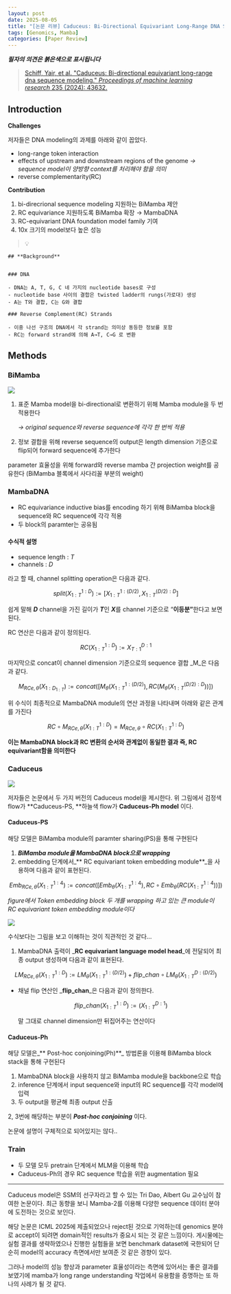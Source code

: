 ```yaml
---
layout: post
date: 2025-08-05
title: "[논문 리뷰] Caduceus: Bi-Directional Equivariant Long-Range DNA Sequence Modeling"
tags: [Genomics, Mamba]
categories: [Paper Review]
---
```


<span class="notion-red">_**필자의 의견은 붉은색으로 표시됩니다**_</span>


> [Schiff, Yair, et al. "Caduceus: Bi-directional equivariant long-range dna sequence modeling." ](https://pmc.ncbi.nlm.nih.gov/articles/PMC12189541/)[_Proceedings of machine learning research_](https://pmc.ncbi.nlm.nih.gov/articles/PMC12189541/)[ 235 (2024): 43632.](https://pmc.ncbi.nlm.nih.gov/articles/PMC12189541/)



## Introduction


**Challenges**


저자들은 DNA modeling의 과제를 아래와 같이 꼽았다.

- long-range token interaction
- effects of upstream and downstream regions of the genome 
_→ sequence model이 양방향 context를 처리해야 함을 의미_
- reverse complementarity(RC)

**Contribution**

1. bi-direcrional sequence modeling 지원하는 BiMamba 제안
1. RC equivariance 지원하도록 BiMamba 확장 → MambaDNA
1. RC-equivariant DNA foundation model family 기여
1. 10x 크기의 model보다 높은 성능

> 💡 


	## **Background**


	### DNA

	- DNA는 A, T, G, C 네 가지의 nucleotide bases로 구성
	- nucleotide base 사이의 결합은 twisted ladder의 rungs(가로대) 생성
	- A는 T와 결합, C는 G와 결합

	### Reverse Complement(RC) Strands

	- 이중 나선 구조의 DNA에서 각 strand는 의미상 동등한 정보를 포함
	- RC는 forward strand에 의해 A→T, C→G 로 변환


## Methods



### BiMamba


![](https://prod-files-secure.s3.us-west-2.amazonaws.com/542b861c-36a8-4051-84e5-8804b6728dba/2c247d59-7815-4980-99f0-8f0d21f445a7/image.png?X-Amz-Algorithm=AWS4-HMAC-SHA256&X-Amz-Content-Sha256=UNSIGNED-PAYLOAD&X-Amz-Credential=ASIAZI2LB466SH3CWWMW%2F20251013%2Fus-west-2%2Fs3%2Faws4_request&X-Amz-Date=20251013T070046Z&X-Amz-Expires=3600&X-Amz-Security-Token=IQoJb3JpZ2luX2VjEJf%2F%2F%2F%2F%2F%2F%2F%2F%2F%2FwEaCXVzLXdlc3QtMiJIMEYCIQCgP45uYdjnAiadIk%2FPmlswAgXnFoZNtRiWZSVYvzmGGAIhAP2bhXOE7HJwM67VqhJdlO4zKgd3baJ952yJc%2FRaOpw6Kv8DCEAQABoMNjM3NDIzMTgzODA1IgyiWD5bsNWL6C4Yl8cq3AMt%2BDDY%2FtbbqnsY0rM4in81PKAjfuM9DWFCCVYrIr%2FX9rig%2BlGI7jqfSTSwb0MO%2FmDL%2Bx%2FPr3AKoaoL9WVT5vO9tDqIbcwBSWDtwjwmEgHFByYq2y541lk06xHqZsXcXErKVM0uVMcPYB%2FOexdmbgoy1SvFxKbP%2BdXB%2B3Jlw%2Ftpo31arSoEQIwXM82s0F7gwScHHWRrdzWsieZY7iVRxZVOxIeXBTBw%2F4jYg1iN8vdliZO3CeR7OkpLcj1IuPTSIOYLr1SvElBwiUj5ScAVyKlM4iBg4uQaMCKv8muifVx44nZyoEOIdClMfQ0GSIcVudd1jZGGIv2D7aJ%2FEjtMUkEMd3hOZxcseQl0Qors1%2FwzttlIj04%2F23I%2FYjfksTmVo%2B03171KLwsSUW4KF7whxqfkJ8njabxdYgNULLZwiDT0Kb1%2Fo42Fz7Tna1y2d%2FWzewNdyVv%2BtCzEBkl7891HEiZWYgOYszF6CGqMONMN7pL2zB9GNtcemNagoLvBwHzdF4r%2FImfZT1BvKQxuL00cVhtpJOi5hUY%2FvkQWjrhmqCkzW4%2Fp66j8tk3yu%2Bn1J%2ByYd0rW4nGoiCvqOECKclWPoTF6EAhqlMUy97Q452i4AW8d2%2BQNVnU2%2BS5sk%2BWB0DDivbLHBjqkAZm8ldhhUkXceG0bLUrTvdm1fL6aMK5vvuR9rFj63n1hv6GcBYK4Ow3WtRkjuj8pI10vgEWD%2Fslcdp0SPvyatOKIDpZ1sQ1lq3dDqOUiZf0YfW9r1MAkYQ5iA76P0g0MZYf0U6LBHBg0FkKEEEpfl%2F9wkPFOOfcHe1AjrW%2F%2F0fumokBUMR%2BFh2sCV5EwLOc%2FsIcUqZregMjBLs5XrCE7NeCMjZoO&X-Amz-Signature=1e2cf2a9fb36114544883fe667b483b5d3f6b60597adba178894b2a86caedd1f&X-Amz-SignedHeaders=host&x-amz-checksum-mode=ENABLED&x-id=GetObject)

1. 표준 Mamba model을 bi-directional로 변환하기 위해 Mamba module을 두 번 적용한다

	_→ original sequence와 reverse sequence에 각각 한 번씩 적용_

1. 정보 결합을 위해 reverse sequence의 output은 length dimension 기준으로 flip되어 forward sequence에 추가한다

parameter 효율성을 위해 forward와 reverse mamba 간 projection weight를 공유한다 (BiMamba 블록에서 사다리꼴 부분의 weight)



### MambaDNA

- RC equivariance inductive bias를 encoding 하기 위해 BiMamba block을 sequence와 RC sequence에 각각 적용
- 두 block의 paramter는 공유됨


#### 수식적 설명

- sequence length : _T_
- channels : _D_

라고 할 때,  channel splitting operation은 다음과 같다.


$$
split(X^{1:D}_{1:T}):=[X^{1:(D/2)}_{1:T},X^{(D/2):D}_{1:T}]
$$


<span class="notion-red">쉽게 말해 </span><span class="notion-red">_**D**_</span><span class="notion-red"> channel을 가진 길이가 </span><span class="notion-red">_**T**_</span><span class="notion-red">인 </span><span class="notion-red">_**X**_</span><span class="notion-red">를 channel 기준으로 “</span><span class="notion-red">**이등분”**</span><span class="notion-red">한다고 보면 된다.</span>


RC 연산은 다음과 같이 정의된다.


$$
RC(X^{1:D}_{1:T}):=X^{D:1}_{T:1}
$$


마지막으로 concat이 channel dimension 기준으로의 sequence 결합 _M_은 다음과 같다.


$$
M_{RCe,\theta}(X_{1:D_{1:T}}):=concat([M_{\theta}(X^{1:(D/2)}_{1:T}),RC(M_{\theta}(X^{(D/2):D}_{1:T}))])
$$


위 수식이 최종적으로 MambaDNA module의 연산 과정을 나타내며 아래와 같은 관계를 가진다


$$
RC\circ M_{RCe,\theta}(X^{1:D}_{1:T}) = M_{RCe,\theta} \circ RC(X^{1:D}_{1:T})
$$


**이는 MambaDNA block과 RC 변환의 순서와 관계없이 동일한 결과 즉, RC equivariant함을 의미한다**



### Caduceus


![](https://prod-files-secure.s3.us-west-2.amazonaws.com/542b861c-36a8-4051-84e5-8804b6728dba/f94a60d7-8145-473b-aef9-7c68d3ec604a/image.png?X-Amz-Algorithm=AWS4-HMAC-SHA256&X-Amz-Content-Sha256=UNSIGNED-PAYLOAD&X-Amz-Credential=ASIAZI2LB466SH3CWWMW%2F20251013%2Fus-west-2%2Fs3%2Faws4_request&X-Amz-Date=20251013T070047Z&X-Amz-Expires=3600&X-Amz-Security-Token=IQoJb3JpZ2luX2VjEJf%2F%2F%2F%2F%2F%2F%2F%2F%2F%2FwEaCXVzLXdlc3QtMiJIMEYCIQCgP45uYdjnAiadIk%2FPmlswAgXnFoZNtRiWZSVYvzmGGAIhAP2bhXOE7HJwM67VqhJdlO4zKgd3baJ952yJc%2FRaOpw6Kv8DCEAQABoMNjM3NDIzMTgzODA1IgyiWD5bsNWL6C4Yl8cq3AMt%2BDDY%2FtbbqnsY0rM4in81PKAjfuM9DWFCCVYrIr%2FX9rig%2BlGI7jqfSTSwb0MO%2FmDL%2Bx%2FPr3AKoaoL9WVT5vO9tDqIbcwBSWDtwjwmEgHFByYq2y541lk06xHqZsXcXErKVM0uVMcPYB%2FOexdmbgoy1SvFxKbP%2BdXB%2B3Jlw%2Ftpo31arSoEQIwXM82s0F7gwScHHWRrdzWsieZY7iVRxZVOxIeXBTBw%2F4jYg1iN8vdliZO3CeR7OkpLcj1IuPTSIOYLr1SvElBwiUj5ScAVyKlM4iBg4uQaMCKv8muifVx44nZyoEOIdClMfQ0GSIcVudd1jZGGIv2D7aJ%2FEjtMUkEMd3hOZxcseQl0Qors1%2FwzttlIj04%2F23I%2FYjfksTmVo%2B03171KLwsSUW4KF7whxqfkJ8njabxdYgNULLZwiDT0Kb1%2Fo42Fz7Tna1y2d%2FWzewNdyVv%2BtCzEBkl7891HEiZWYgOYszF6CGqMONMN7pL2zB9GNtcemNagoLvBwHzdF4r%2FImfZT1BvKQxuL00cVhtpJOi5hUY%2FvkQWjrhmqCkzW4%2Fp66j8tk3yu%2Bn1J%2ByYd0rW4nGoiCvqOECKclWPoTF6EAhqlMUy97Q452i4AW8d2%2BQNVnU2%2BS5sk%2BWB0DDivbLHBjqkAZm8ldhhUkXceG0bLUrTvdm1fL6aMK5vvuR9rFj63n1hv6GcBYK4Ow3WtRkjuj8pI10vgEWD%2Fslcdp0SPvyatOKIDpZ1sQ1lq3dDqOUiZf0YfW9r1MAkYQ5iA76P0g0MZYf0U6LBHBg0FkKEEEpfl%2F9wkPFOOfcHe1AjrW%2F%2F0fumokBUMR%2BFh2sCV5EwLOc%2FsIcUqZregMjBLs5XrCE7NeCMjZoO&X-Amz-Signature=214f76ed11734f438ff1c1a262ce092344832c6199f617ec422d323b1474ad35&X-Amz-SignedHeaders=host&x-amz-checksum-mode=ENABLED&x-id=GetObject)


저자들은 논문에서 두 가지 버전의 Caduceus model을 제시한다. 위 그림에서 검정색 flow가 **Caduceus-PS, **하늘색 flow가 **Caduceus-Ph model** 이다.



#### Caduceus-PS


해당 모델은 BiMamba module의 paramter sharing(PS)을 통해 구현된다

1. _**BiMamba module을 MambaDNA block으로 wrapping**_
1. embedding 단계에서_** RC equivariant token embedding module**_을 사용하며 다음과 같이 표현된다.

$$
Emb_{RCe,\theta}(X^{1:4}_{1:T}):=concat([Emb_{\theta}(X^{1:4}_{1:T}),RC \circ Emb_{\theta}(RC(X^{1:4}_{1:T}))])
$$


_figure에서 Token embedding block 두 개를 wrapping 하고 있는 큰 module이 RC equivariant token embedding module이다_


![](https://prod-files-secure.s3.us-west-2.amazonaws.com/542b861c-36a8-4051-84e5-8804b6728dba/b175e4da-71eb-4e91-8c23-a06dabe673c9/image.png?X-Amz-Algorithm=AWS4-HMAC-SHA256&X-Amz-Content-Sha256=UNSIGNED-PAYLOAD&X-Amz-Credential=ASIAZI2LB466SH3CWWMW%2F20251013%2Fus-west-2%2Fs3%2Faws4_request&X-Amz-Date=20251013T070047Z&X-Amz-Expires=3600&X-Amz-Security-Token=IQoJb3JpZ2luX2VjEJf%2F%2F%2F%2F%2F%2F%2F%2F%2F%2FwEaCXVzLXdlc3QtMiJIMEYCIQCgP45uYdjnAiadIk%2FPmlswAgXnFoZNtRiWZSVYvzmGGAIhAP2bhXOE7HJwM67VqhJdlO4zKgd3baJ952yJc%2FRaOpw6Kv8DCEAQABoMNjM3NDIzMTgzODA1IgyiWD5bsNWL6C4Yl8cq3AMt%2BDDY%2FtbbqnsY0rM4in81PKAjfuM9DWFCCVYrIr%2FX9rig%2BlGI7jqfSTSwb0MO%2FmDL%2Bx%2FPr3AKoaoL9WVT5vO9tDqIbcwBSWDtwjwmEgHFByYq2y541lk06xHqZsXcXErKVM0uVMcPYB%2FOexdmbgoy1SvFxKbP%2BdXB%2B3Jlw%2Ftpo31arSoEQIwXM82s0F7gwScHHWRrdzWsieZY7iVRxZVOxIeXBTBw%2F4jYg1iN8vdliZO3CeR7OkpLcj1IuPTSIOYLr1SvElBwiUj5ScAVyKlM4iBg4uQaMCKv8muifVx44nZyoEOIdClMfQ0GSIcVudd1jZGGIv2D7aJ%2FEjtMUkEMd3hOZxcseQl0Qors1%2FwzttlIj04%2F23I%2FYjfksTmVo%2B03171KLwsSUW4KF7whxqfkJ8njabxdYgNULLZwiDT0Kb1%2Fo42Fz7Tna1y2d%2FWzewNdyVv%2BtCzEBkl7891HEiZWYgOYszF6CGqMONMN7pL2zB9GNtcemNagoLvBwHzdF4r%2FImfZT1BvKQxuL00cVhtpJOi5hUY%2FvkQWjrhmqCkzW4%2Fp66j8tk3yu%2Bn1J%2ByYd0rW4nGoiCvqOECKclWPoTF6EAhqlMUy97Q452i4AW8d2%2BQNVnU2%2BS5sk%2BWB0DDivbLHBjqkAZm8ldhhUkXceG0bLUrTvdm1fL6aMK5vvuR9rFj63n1hv6GcBYK4Ow3WtRkjuj8pI10vgEWD%2Fslcdp0SPvyatOKIDpZ1sQ1lq3dDqOUiZf0YfW9r1MAkYQ5iA76P0g0MZYf0U6LBHBg0FkKEEEpfl%2F9wkPFOOfcHe1AjrW%2F%2F0fumokBUMR%2BFh2sCV5EwLOc%2FsIcUqZregMjBLs5XrCE7NeCMjZoO&X-Amz-Signature=38ae18125125c2bf7a23c43e4a07342961ff71f937cd2656c45a7563d36685dd&X-Amz-SignedHeaders=host&x-amz-checksum-mode=ENABLED&x-id=GetObject)


<span class="notion-red">수식보다는 그림을 보고 이해하는 것이 직관적인 것 같다…</span>

1. MambaDNA 출력이 _**RC equivariant language model head**_에 전달되어 최종 output 생성하며 다음과 같이 표현된다.

$$
LM_{RCe,\theta}(X^{1:D}_{1:T}):= LM_{\theta}(X^{1:(D/2)}_{1:T})+flip\_chan\circ LM_{\theta}(X^{D:(D/2)}_{1:T})
$$

- 채널 flip 연산인 _**flip\_chan**_은 다음과 같이 정의한다.

	$$
	flip\_chan(X^{1:D}_{1:T}):=(X^{D:1}_{1:T})
	$$


	말 그대로 channel dimension만 뒤집어주는 연산이다



#### Caduceus-Ph


해당 모델은_** Post-hoc conjoining(Ph)**_ 방법론을 이용해 BiMamba block stack을 통해 구현된다

1. MambaDNA block을 사용하지 않고 BiMamba module을 backbone으로 학습
1. inference 단계에서 input sequence와 input의 RC sequence를 각각 model에 입력
1. 두 output을 평균해 최종 output 산출

2, 3번에 해당하는 부분이 _**Post-hoc conjoining**_ 이다.


<span class="notion-red">논문에 설명이 구체적으로 되어있지는 않다..</span>



### Train

- 두 모델 모두 pretrain 단계에서 MLM을 이용해 학습
- Caduceus-Ph의 경우 RC sequence 학습을 위한 augmentation 필요

---


<span class="notion-red">Caduceus model은 SSM의 선구자라고 할 수 있는 Tri Dao, Albert Gu 교수님이 참여한 논문이다. 최근 동향을 보니 Mamba-2를 이용해 다양한 sequence 데이터 분야에 도전하는 것으로 보인다.</span>


<span class="notion-red">해당 논문은 ICML 2025에 제출되었으나 reject된 것으로 기억하는데 genomics 분야로 accept이 되려면 domain적인 results가 중요시 되는 것 같은 느낌이다. 게시물에는 실험 결과를 생략하였으나 진행한 실험들을 보면 benchmark dataset에 국한되어 단순히 model의 accuracy 측면에서만 보여준 것 같은 경향이 있다.</span>


<span class="notion-red">그러나 model의 성능 향상과 parameter 효율성이라는 측면에 있어서는 좋은 결과를 보였기에 mamba가 long range understanding 작업에서 유용함을 증명하는 또 하나의 사례가 될 것 같다.</span>


